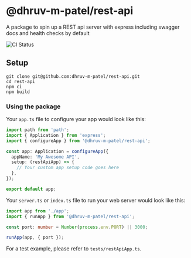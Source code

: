 # @dhruv-m-patel/rest-api

A package to spin up a REST api server with express including swagger docs and health checks by default

![CI Status](https://github.com/dhruv-m-patel/rest-api/workflows/build/badge.svg)

## Setup

```
git clone git@github.com:dhruv-m-patel/rest-api.git
cd rest-api
npm ci
npm build
```

### Using the package

Your `app.ts` file to configure your app would look like this:

```typescript
import path from 'path';
import { Application } from 'express';
import { configureApp } from '@dhruv-m-patel/rest-api';

const app: Application = configureApp({
  appName: 'My Awesome API',
  setup: (restApiApp) => {
    // Your custom app setup code goes here
  },
});

export default app;
```

Your `server.ts` or `index.ts` file to run your web server would look like this:

```typescript
import app from './app';
import { runApp } from '@dhruv-m-patel/rest-api';

const port: number = Number(process.env.PORT) || 3000;

runApp(app, { port });
```

For a test example, please refer to `tests/restApiApp.ts`.
